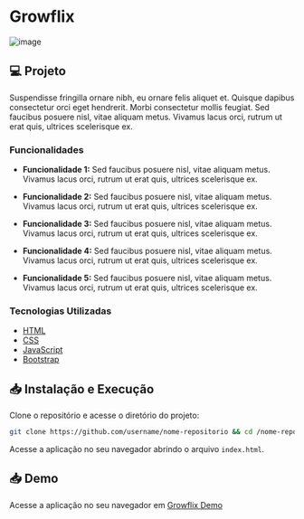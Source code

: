 # Growflix

![image]("./images/screenshot.png")

## 💻 Projeto

Suspendisse fringilla ornare nibh, eu ornare felis aliquet et. Quisque dapibus consectetur orci eget hendrerit. Morbi consectetur mollis feugiat. Sed faucibus posuere nisl, vitae aliquam metus. Vivamus lacus orci, rutrum ut erat quis, ultrices scelerisque ex.

### Funcionalidades

- **Funcionalidade 1:** Sed faucibus posuere nisl, vitae aliquam metus. Vivamus lacus orci, rutrum ut erat quis, ultrices scelerisque ex.

- **Funcionalidade 2:** Sed faucibus posuere nisl, vitae aliquam metus. Vivamus lacus orci, rutrum ut erat quis, ultrices scelerisque ex.

- **Funcionalidade 3:** Sed faucibus posuere nisl, vitae aliquam metus. Vivamus lacus orci, rutrum ut erat quis, ultrices scelerisque ex.

- **Funcionalidade 4:** Sed faucibus posuere nisl, vitae aliquam metus. Vivamus lacus orci, rutrum ut erat quis, ultrices scelerisque ex.

- **Funcionalidade 5:** Sed faucibus posuere nisl, vitae aliquam metus. Vivamus lacus orci, rutrum ut erat quis, ultrices scelerisque ex.

### Tecnologias Utilizadas

- [HTML](https://developer.mozilla.org/pt-BR/docs/Web/HTML)
- [CSS](https://developer.mozilla.org/pt-BR/docs/Web/CSS)
- [JavaScript](https://developer.mozilla.org/pt-BR/docs/Web/JavaScript)
- [Bootstrap](https://getbootstrap.com/docs/5.3/getting-started/introduction/)

## 📥 Instalação e Execução

Clone o repositório e acesse o diretório do projeto:

```bash
git clone https://github.com/username/nome-repositorio && cd /nome-repositorio
```

Acesse a aplicação no seu navegador abrindo o arquivo `index.html`.

## 📥 Demo

Acesse a aplicação no seu navegador em [Growflix Demo](https://growflix.vercel.app)
